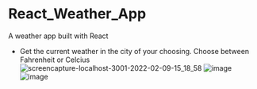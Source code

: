 # React_Weather_App

A weather app built with React 
   - Get the current weather in the city of your choosing. Choose between Fahrenheit or Celcius
![screencapture-localhost-3001-2022-02-09-15_18_58](https://user-images.githubusercontent.com/83515305/153291903-9fa8ee87-df74-4cd6-b209-17942bb8eed5.png)
![image](https://user-images.githubusercontent.com/83515305/153292040-38e3ec5c-9281-4d55-8de1-cbfd4a2d55b0.png)
![image](https://user-images.githubusercontent.com/83515305/153292106-efdb59f1-740a-4a7c-8f0e-95ee40540838.png)
